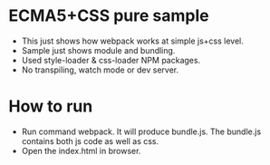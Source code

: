 # ECMA5+CSS pure sample

- This just shows how webpack works at simple js+css level.
- Sample just shows module and bundling.
- Used style-loader & css-loader NPM packages.
- No transpiling, watch mode or dev server.

# How to run
- Run command webpack. It will produce bundle.js. The bundle.js contains both js code as well as css.
- Open the index.html in browser.
